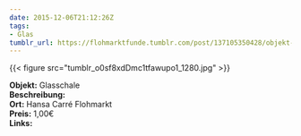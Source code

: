 ```yaml
---
date: 2015-12-06T21:12:26Z
tags:
- Glas
tumblr_url: https://flohmarktfunde.tumblr.com/post/137105350428/objekt-glasschale-beschreibung-lorem-ipsum-ort
---
```

 {{< figure src="tumblr_o0sf8xdDmc1tfawupo1_1280.jpg" >}}  

**Objekt:** Glasschale  
**Beschreibung:**   
**Ort:** Hansa Carré Flohmarkt  
**Preis:** 1,00€  
**Links:** 
